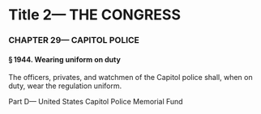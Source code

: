 
# Title 2— THE CONGRESS
### CHAPTER 29— CAPITOL POLICE
#### § 1944. Wearing uniform on duty

The officers, privates, and watchmen of the Capitol police shall, when on duty, wear the regulation uniform.

Part D— United States Capitol Police Memorial Fund
